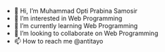 - 👋 Hi, I’m Muhammad Opti Prabina Samosir
- 👀 I’m interested in Web Programming
- 🌱 I’m currently learning Web Programming
- 💞️ I’m looking to collaborate on Web Programming
- 📫 How to reach me @antitayo

<!---
optiprabina/optiprabina is a ✨ special ✨ repository because its `README.md` (this file) appears on your GitHub profile.
You can click the Preview link to take a look at your changes.
--->
